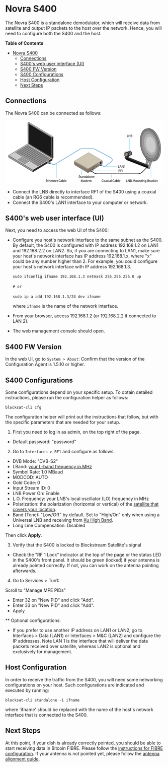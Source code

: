 # Novra S400

The Novra S400 is a standalone demodulator, which will receive data from
satellite and output IP packets to the host over the network. Hence, you will
need to configure both the S400 and the host.

<!-- markdown-toc start - Don't edit this section. Run M-x markdown-toc-generate-toc again -->
**Table of Contents**

- [Novra S400](#novra-s400)
    - [Connections](#connections)
    - [S400's web user interface (UI)](#s400s-web-user-interface-ui)
    - [S400 FW Version](#s400-fw-version)
    - [S400 Configurations](#s400-configurations)
    - [Host Configuration](#host-configuration)
    - [Next Steps](#next-steps)

<!-- markdown-toc end -->

## Connections

The Novra S400 can be connected as follows:

![S400 Connections](img/standalone_connections.png?raw=true "S400 Connections")

- Connect the LNB directly to interface RF1 of the S400 using a coaxial cable
  (an RG6 cable is recommended).
- Connect the S400's LAN1 interface to your computer or network.

## S400's web user interface (UI)

Next, you need to access the web UI of the S400:

- Configure you host's network interface to the same subnet as the
  S400. By default, the S400 is configured with IP address 192.168.1.2
  on LAN1 and 192.168.2.2 on LAN2. So, if you are connecting to LAN1,
  make sure your host's network interface has IP address 192.168.1.x,
  where "x" could be any number higher than 2. For example, you could
  configure your host's network interface with IP address 192.168.1.3.

  ```
  sudo ifconfig ifname 192.168.1.3 netmask 255.255.255.0 up

  # or

  sudo ip a add 192.168.1.3/24 dev ifname
  ```

  where `ifname` is the name of the network interface.

- From your browser, access 192.168.1.2 (or 192.168.2.2 if connected
  to LAN 2).
- The web management console should open.

## S400 FW Version

In the web UI, go to `System > About`:
Confirm that the version of the Configuration Agent is 1.5.10 or higher.


## S400 Configurations

Some configurations depend on your specific setup. To obtain detailed
instructions, please run the configuration helper as follows:

```
blocksat-cli cfg
```

The configuration helper will print out the instructions that follow, but with
the specific parameters that are needed for your setup.

1. First you need to log in as admin, on the top right of the page.
- Default password: "password"

2. Go to `Interfaces > RF1` and configure as follows:

- DVB Mode: "DVB-S2"
- LBand: [your L-band frequency in MHz](freqs.md#l_band)
- Symbol Rate: 1.0 MBaud
- MODCOD: AUTO
- Gold Code: 0
- Input Stream ID: 0
- LNB Power On: Enable
- L.O. Frequency: your LNB's local oscillator (LO) frequency in MHz
- Polarization: the polarization (horizontal or vertical) of the [satellite that covers your location](https://blockstream.com/satellite/#satellite_network-coverage).
- Band (Tone): "Low/Off" by default. Set to "High/On" only when using a Universal LNB and receiving from [Ku High Band](freqs.md).
- Long Line Compensation: Disabled

Then click **Apply**.

3. Verify that the S400 is locked to Blockstream Satellite's signal
- Check the "RF 1 Lock" indicator at the top of the page or the status
  LED in the S400's front panel. It should be green (locked) if your
  antenna is already pointed correctly. If not, you can work on the
  antenna pointing afterwards.

4. Go to Services > Tun1:

Scroll to "Manage MPE PIDs"
- Enter 32 on "New PID" and click "Add".
- Enter 33 on "New PID" and click "Add".
- Apply

** Optional configurations:
- If you prefer to use another IP address on LAN1 or LAN2, go to
  Interfaces > Data (LAN1) or Interfaces > M&C (LAN2) and configure
  the IP addresses. Note LAN 1 is the interface that will deliver the
  data packets received over satellite, whereas LAN2 is optional and
  exclusively for management.

## Host Configuration

In order to receive the traffic from the S400, you will need some networking
configurations on your host. Such configurations are indicated and executed by
running:

```
blocksat-cli standalone -i ifname
```

where 'ifname' should be replaced with the name of the host's network interface
that is connected to the S400.

## Next Steps

At this point, if your dish is already correctly pointed, you should be able to
start receiving data in Bitcoin FIBRE. Please follow the [instructions for FIBRE
configuration](fibre.md). If your antenna is not pointed yet, please follow the
[antenna alignment guide](antenna-pointing.md).

